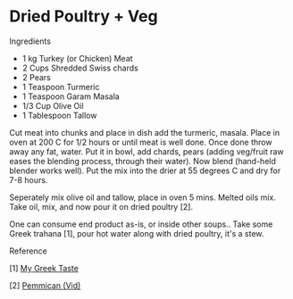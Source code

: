 # Dried Poultry + Veg

Ingredients

* 1 kg Turkey (or Chicken) Meat
* 2 Cups Shredded Swiss chards
* 2 Pears
* 1 Teaspoon Turmeric
* 1 Teaspoon Garam Masala
* 1/3 Cup Olive Oil
* 1 Tablespoon Tallow

Cut meat into chunks and place in dish add the turmeric, masala. Place
in oven at 200 C for 1/2 hours or until meat is well done. Once done
throw away any fat, water. Put it in bowl, add chards, pears (adding
veg/fruit raw eases the blending process, through their water). Now
blend (hand-held blender works well). Put the mix into the drier at 55
degrees C and dry for 7-8 hours.

Seperately mix olive oil and tallow, place in oven 5 mins. Melted oils
mix. Take oil, mix, and now pour it on dried poultry [2].

One can consume end product as-is, or inside other soups.. Take some
Greek trahana [1], pour hot water along with dried poultry, it's a
stew.

Reference

[1] [My Greek Taste](https://www.mygreektaste.com/product/greek-vegetables-trahana-dardouma/)

[2] [Pemmican (Vid)](https://youtu.be/MElMJsIP1Y0?t=404)

